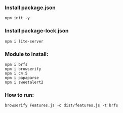 ### Install package.json
```npm init -y```

### Install package-lock.json
```npm i lite-server```

### Module to install:
```
npm i brfs
npm i browserify
npm i c4.5
npm i papaparse
npm i sweetalert2
```

### How to run:
```browserify Features.js -o dist/features.js -t brfs```
